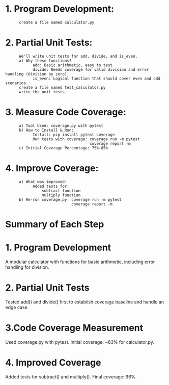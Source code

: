 # 1. Program Development:
          create a file named calculator.py 

# 2. Partial Unit Tests:
          We'll write unit tests for add, divide, and is_even.
          a) Why these functions?
                add: Basic arithmetic, easy to test.
                divide: Needs coverage for valid division and error handling (division by zero).
                is_even: Logical function that should cover even and odd scenarios.
          create a file named test_calculator.py 
          write the unit tests.

# 3. Measure Code Coverage:
          a) Tool Used: coverage.py with pytest
          b) How to Install & Run:
                Install: pip install pytest coverage
                Run tests with coverage: coverage run -m pytest
                                         coverage report -m
          c) Initial Coverage Percentage: 75%-85%
# 4. Improve Coverage:
          a) What was improved:
                Added tests for:
                    subtract function
                    multiply function
          b) Re-run coverage.py: coverage run -m pytest
                                 coverage report -m
# Summary of Each Step
# 1. Program Development
A modular calculator with functions for basic arithmetic, including error handling for division.
# 2. Partial Unit Tests
Tested add() and divide() first to establish coverage baseline and handle an edge case.
# 3.Code Coverage Measurement
Used coverage.py with pytest. Initial coverage: ~83% for calculator.py.
# 4. Improved Coverage
Added tests for subtract() and multiply(). Final coverage: 96%.






